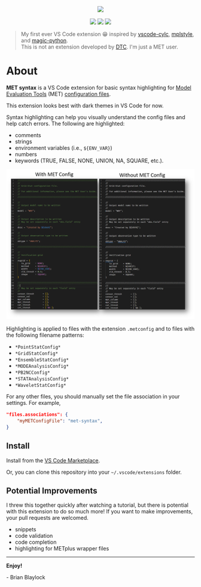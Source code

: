<div align=center>
<img src="https://github.com/blaylockbk/vscode-met-syntax/blob/main/images/met-syntax_logo.png?raw=true" width=250px>

<!--Badges-->

<a href="https://github.com/blaylockbk/vscode-met-syntax/issues"><img src="https://img.shields.io/github/issues/blaylockbk/vscode-met-syntax?color=blue"></a>
<a href="https://marketplace.visualstudio.com/items?itemName=brian-blaylock.met-syntax"><img src="https://img.shields.io/visual-studio-marketplace/v/brian-blaylock.met-syntax"></a>
<a href="https://marketplace.visualstudio.com/items?itemName=brian-blaylock.met-syntax"><img src="https://img.shields.io/visual-studio-marketplace/d/brian-blaylock.met-syntax"></a>

<!--(end badges)-->
</div>

> My first ever VS Code extension 😁 inspired by [vscode-cylc](https://github.com/cylc/vscode-cylc), [mplstyle](https://github.com/yy0931/vscode-mplstyle), and [magic-python](https://github.com/MagicStack/MagicPython).  
> This is not an extension developed by [DTC](https://dtcenter.org/community-code/model-evaluation-tools-met). I'm just a MET user.

# About

**MET syntax** is a VS Code extension for basic syntax highlighting for [Model Evaluation Tools](https://dtcenter.org/community-code/model-evaluation-tools-met) (MET) [configuration files](https://met.readthedocs.io/en/latest/Users_Guide/config_options.html).

This extension looks best with dark themes in VS Code for now.

Syntax highlighting can help you visually understand the config files and help catch errors. The following are highlighted:

- comments
- strings
- environment variables (i.e., `${ENV_VAR}`)
- numbers
- keywords (TRUE, FALSE, NONE, UNION, NA, SQUARE, etc.).

<img src="https://github.com/blaylockbk/vscode-MET-Config/blob/main/images/screenshots.png?raw=true">

Highlighting is applied to files with the extension `.metconfig` and to files with the following filename patterns:

- `*PointStatConfig*`
- `*GridStatConfig*`
- `*EnsembleStatConfig*`
- `*MODEAnalysisConfig*`
- `*PB2NCConfig*`
- `*STATAnalysisConfig*`
- `*WaveletStatConfig*`

For any other files, you should manually set the file association in your settings. For example,

```json
"files.associations": {
    "myMETConfigFile": "met-syntax",
}
```

## Install

Install from the [VS Code Marketplace](https://marketplace.visualstudio.com/items?itemName=brian-blaylock.met-syntax).

Or, you can clone this repository into your `~/.vscode/extensions` folder.

## Potential Improvements

I threw this together quickly after watching a tutorial, but there is potential with this extension to do so much more! If you want to make improvements, your pull requests are welcomed.

- snippets
- code validation
- code completion
- highlighting for METplus wrapper files

---

**Enjoy!**

\- Brian Blaylock
